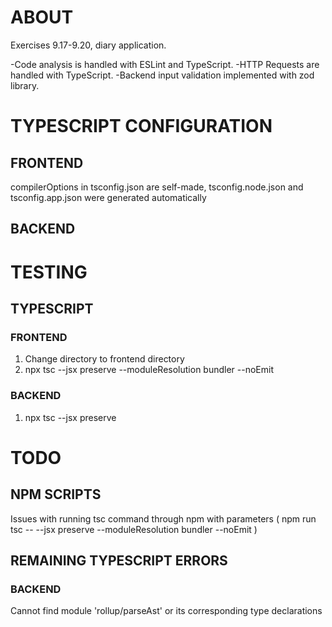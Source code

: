 # ABOUT
Exercises 9.17-9.20, diary application. 

-Code analysis is handled with ESLint and TypeScript.
-HTTP Requests are handled with TypeScript. 
-Backend input validation implemented with zod library.



# TYPESCRIPT CONFIGURATION
## FRONTEND
compilerOptions in tsconfig.json are self-made, tsconfig.node.json and tsconfig.app.json were generated automatically

## BACKEND



# TESTING

## TYPESCRIPT

### FRONTEND 
1. Change directory to frontend directory
2. npx tsc --jsx preserve --moduleResolution bundler --noEmit

### BACKEND

1. npx tsc --jsx preserve


# TODO

## NPM SCRIPTS

Issues with running tsc command through npm with parameters ( npm run tsc -- --jsx preserve --moduleResolution bundler --noEmit   )

## REMAINING TYPESCRIPT ERRORS

### BACKEND

Cannot find module 'rollup/parseAst' or its corresponding type declarations